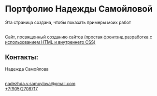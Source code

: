 # Портфолио Надежды Самойловой
<p> Эта страница создана, чтобы показать примеры моих работ</p> <br>
     <a href='https://nadezhda-prog.github.io/1/'>Сайт, посвященный созданию сайтов (простая фронтэнд разработка с использованием HTML и внутреннего CSS)</a>
<h2>Контакты:</h2>
<p> Надежда Самойлова</p> <br>
     <a href='mailto:nadezhda.v.samoylova@gmail.com'>nadezhda.v.samoylova@gmail.com</a><br>
     <a href='tel:+7(905)2708717'>+7(905)2708717</a>
